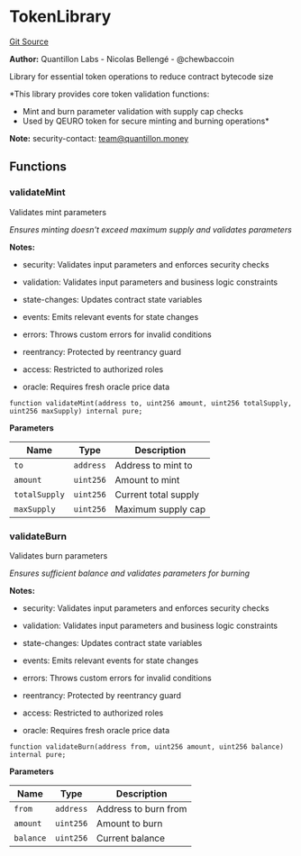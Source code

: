 # TokenLibrary
[Git Source](https://github.com/Quantillon-Labs/smart-contracts/quantillon-protocol/blob/131c9dca87217f75290610df1bfcdddc851f5dc0/src/libraries/TokenLibrary.sol)

**Author:**
Quantillon Labs - Nicolas Bellengé - @chewbaccoin

Library for essential token operations to reduce contract bytecode size

*This library provides core token validation functions:
- Mint and burn parameter validation with supply cap checks
- Used by QEURO token for secure minting and burning operations*

**Note:**
security-contact: team@quantillon.money


## Functions
### validateMint

Validates mint parameters

*Ensures minting doesn't exceed maximum supply and validates parameters*

**Notes:**
- security: Validates input parameters and enforces security checks

- validation: Validates input parameters and business logic constraints

- state-changes: Updates contract state variables

- events: Emits relevant events for state changes

- errors: Throws custom errors for invalid conditions

- reentrancy: Protected by reentrancy guard

- access: Restricted to authorized roles

- oracle: Requires fresh oracle price data


```solidity
function validateMint(address to, uint256 amount, uint256 totalSupply, uint256 maxSupply) internal pure;
```
**Parameters**

|Name|Type|Description|
|----|----|-----------|
|`to`|`address`|Address to mint to|
|`amount`|`uint256`|Amount to mint|
|`totalSupply`|`uint256`|Current total supply|
|`maxSupply`|`uint256`|Maximum supply cap|


### validateBurn

Validates burn parameters

*Ensures sufficient balance and validates parameters for burning*

**Notes:**
- security: Validates input parameters and enforces security checks

- validation: Validates input parameters and business logic constraints

- state-changes: Updates contract state variables

- events: Emits relevant events for state changes

- errors: Throws custom errors for invalid conditions

- reentrancy: Protected by reentrancy guard

- access: Restricted to authorized roles

- oracle: Requires fresh oracle price data


```solidity
function validateBurn(address from, uint256 amount, uint256 balance) internal pure;
```
**Parameters**

|Name|Type|Description|
|----|----|-----------|
|`from`|`address`|Address to burn from|
|`amount`|`uint256`|Amount to burn|
|`balance`|`uint256`|Current balance|


